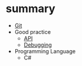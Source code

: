 # summary

- [Git](#data-structures)
- Good practice
    - [API](Good-Practice/API-design.md)
    - [Debugging](Good-Practice/Debugging.md)
- Programming Language
    - C#
